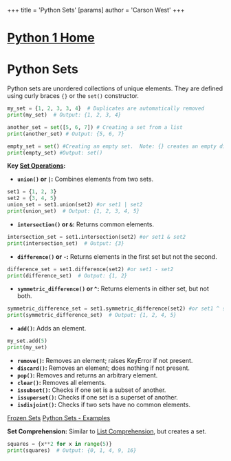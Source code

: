 +++
 title = 'Python Sets'
[params]
	author = 'Carson West'
+++
# [Python 1 Home](./../python-1-home/)
# Python Sets

Python sets are unordered collections of unique elements.  They are defined using curly braces `{}` or the `set()` constructor.

```python
my_set = {1, 2, 3, 3, 4}  # Duplicates are automatically removed
print(my_set)  # Output: {1, 2, 3, 4}

another_set = set([5, 6, 7]) # Creating a set from a list
print(another_set) # Output: {5, 6, 7}

empty_set = set() #Creating an empty set.  Note: {} creates an empty dictionary.
print(empty_set) #Output: set()
```

**Key [Set Operations](./../set-operations/):**

* **`union()` or `|`:** Combines elements from two sets.
```python
set1 = {1, 2, 3}
set2 = {3, 4, 5}
union_set = set1.union(set2) #or set1 | set2
print(union_set)  # Output: {1, 2, 3, 4, 5}
```

* **`intersection()` or `&`:** Returns common elements.
```python
intersection_set = set1.intersection(set2) #or set1 & set2
print(intersection_set)  # Output: {3}
```

* **`difference()` or `-`:** Returns elements in the first set but not the second.
```python
difference_set = set1.difference(set2) #or set1 - set2
print(difference_set)  # Output: {1, 2}
```

* **`symmetric_difference()` or `^`:** Returns elements in either set, but not both.
```python
symmetric_difference_set = set1.symmetric_difference(set2) #or set1 ^ set2
print(symmetric_difference_set)  # Output: {1, 2, 4, 5}
```

* **`add()`:** Adds an element.
```python
my_set.add(5)
print(my_set)
```

* **`remove()`:** Removes an element; raises KeyError if not present.
* **`discard()`:** Removes an element; does nothing if not present.
* **`pop()`:** Removes and returns an arbitrary element.
* **`clear()`:** Removes all elements.
* **`issubset()`:** Checks if one set is a subset of another.
* **`issuperset()`:** Checks if one set is a superset of another.
* **`isdisjoint()`:** Checks if two sets have no common elements.


[Frozen Sets](./../frozen-sets/)
[Python Sets - Examples](./../python-sets---examples/)

**Set Comprehension:** Similar to [List Comprehension](./../list-comprehension/), but creates a set.

```python
squares = {x**2 for x in range(5)}
print(squares)  # Output: {0, 1, 4, 9, 16}
```

